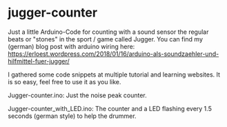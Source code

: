# jugger-counter

Just a little Arduino-Code for counting with a sound sensor the regular beats or "stones" in the sport / game called Jugger.
You can find my (german) blog post with arduino wiring here:
https://erloest.wordpress.com/2018/01/16/arduino-als-soundzaehler-und-hilfmittel-fuer-jugger/

I gathered some code snippets at multiple tutorial and learning websites. It is so easy, feel free to use it as you like.


Jugger-counter.ino: Just the noise peak counter.

Jugger-counter_with_LED.ino: The counter and a LED flashing every 1.5 seconds (german style) to help the drummer.
